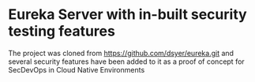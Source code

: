 # Eureka Server with in-built security testing features
The project was cloned from https://github.com/dsyer/eureka.git and several security features have been added to it 
as a proof of concept for SecDevOps in Cloud Native Environments

